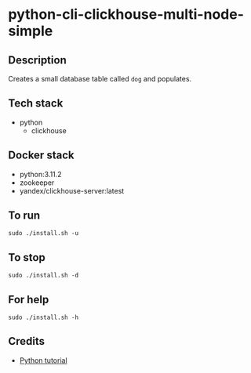 # python-cli-clickhouse-multi-node-simple

## Description
Creates a small database table
called `dog` and populates.

## Tech stack
- python
  - clickhouse

## Docker stack
- python:3.11.2
- zookeeper
- yandex/clickhouse-server:latest

## To run
`sudo ./install.sh -u`

## To stop
`sudo ./install.sh -d`

## For help
`sudo ./install.sh -h`

## Credits
- [Python tutorial](https://clickhouse.com/docs/knowledgebase/python-clickhouse-connect-example)